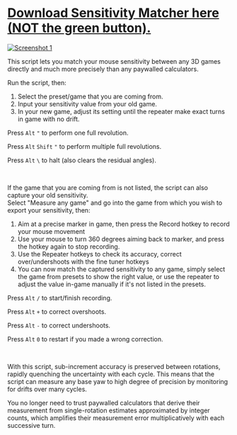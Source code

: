 # [ Download Sensitivity Matcher here (NOT the green button).](https://github.com/KovaaK/SensitivityMatcher/releases/latest)
[![Screenshot 1](https://i.redd.it/3vmnm6ne3i241.png)](https://github.com/KovaaK/SensitivityMatcher/releases/latest)


This script lets you match your mouse sensitivity between any 3D games directly and much more precisely than any paywalled calculators.

Run the script, then:

1) Select the preset/game that you are coming from.
2) Input your sensitivity value from your old game.
3) In your new game, adjust its setting until the repeater make exact turns in game with no drift.

Press `Alt` `"` to perform one full revolution.

Press `Alt` `Shift` `"` to perform multiple full revolutions.

Press `Alt` `\` to halt (also clears the residual angles).

&nbsp;

If the game that you are coming from is not listed, the script can also capture your old sensitivity.\
Select "Measure any game" and go into the game from which you wish to export your sensitivity, then:

1) Aim at a precise marker in game, then press the Record hotkey to record your mouse movement
2) Use your mouse to turn 360 degrees aiming back to marker, and press the hotkey again to stop recording.
3) Use the Repeater hotkeys to check its accuracy, correct over/undershoots with the fine tuner hotkeys
4) You can now match the captured sensitivity to any game, simply select the game from presets to show the right value, or use the repeater to adjust the value in-game manually if it's not listed in the presets.

Press `Alt` `/` to start/finish recording.

Press `Alt` `+` to correct overshoots.

Press `Alt` `-` to correct undershoots.

Press `Alt` `0` to restart if you made a wrong correction.    

&nbsp;

With this script, sub-increment accuracy is preserved between rotations, rapidly quenching the uncertainty with each cycle. This means that the script can measure any base yaw to high degree of precision by monitoring for drifts over many cycles.

You no longer need to trust paywalled calculators that derive their measurement from single-rotation estimates approximated by integer counts, which amplifies their measurement error multiplicatively with each successive turn.
